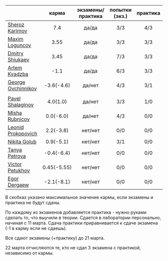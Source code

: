|                                                            | карма | экзамены/практика |  попытки (экз.) | практика |
|------------------------------------------------------------|:------------:|:------------:|:-------:|:----:|
| [Sheroz Karimov](https://github.com/SherozKarimov)         |  7.4         |   да/да      |    3/3  | 4/3  |
| [Maxim Loguncov](https://github.com/MaximLoguncov)         |  3.55        |   да/да      |    3/3  | 3/3  |
| [Dmitry Shiukaev](https://github.com/DmitryShiukaev)       |  3.45        |   да/да      |    7/3  | 3/3  |
| [Artem Kvadzba](https://github.com/ArtemKvadzba)           |  -1.1        |   да/да      |    6/3  | 3/3  |
| [George Ovchinnikov](https://github.com/GeorgeOvchinnikov) |  -3.6(-4.6)  |   да/нет     |    4/3  | 3/1  |
|                                                            |              |              |         |      |
| [Pavel Shalaginov](https://github.com/PavelShalaginov)     |  4.0(1.0)    |   да/нет     |    3/3  | 1/0  |
| [Misha Rubnicov](https://github.com/MishaRubnicov)         |  0.0(-6.0)   |   да/нет     |    4/3  | 0/0  |
| [Leonid Prokopovich](https://github.com/leonidprokopovich) |  2.2(-3.8)   |   нет/нет    |    0/0  | 0/0  |
| [Nikita Golub](https://github.com/NikitaGolub)             |  0.9(-5.1)   |   нет/нет    |    3/1  | 0/0  |
| [Tanya Petrova](https://github.com/TanyaPetrova)           |  -0.4(-6.4)  |   нет/нет    |    0/0  | 0/0  |
| [Victor Petukhov](https://github.com/VictorPetukhov)       |  0.45(-5.55) |   нет/нет    |    0/0  | 0/0  |
| [Egor Dergaew](https://github.com/EgorDergaew)             |  -2.1(-8.1)  |   нет/нет    |    0/0  | 0/0  |



В скобках указано максимальное значение кармы, если экзамены и практика не будут сданы.




По каждому из экзаменов добавляется практика - нужно руками сделать то, что выучили в теории. Сдается в лаборатории персонально, начиная с 11 марта. Сдача практики приравнивается к сдаче экзамена (-1 в карму если не сдаешь).


Все сдают экзамены (+практику) до 21 марта.


22 марта отчисляются те, кто не сдал 3 экзамена с практикой, независимо от кармы.
